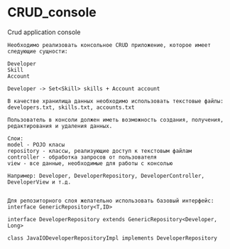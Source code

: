 # CRUD_console
Crud application console

    Необходимо реализовать консольное CRUD приложение, которое имеет следующие сущности:
    
    Developer
    Skill
    Account
    
    Developer -> Set<Skill> skills + Account account
    
    В качестве хранилища данных необходимо использовать текстовые файлы:
    developers.txt, skills.txt, accounts.txt
    
    Пользователь в консоли должен иметь возможность создания, получения, редактирования и удаления данных.
    
    Слои:
    model - POJO класы
    repository - классы, реализующие доступ к текстовым файлам
    controller - обработка запросов от пользователя
    view - все данные, необходимые для работы с консолью
    
    Например: Developer, DeveloperRepository, DeveloperController, DeveloperView и т.д.
    
    
    Для репозиторного слоя желательно использовать базовый интерфейс:
    interface GenericRepository<T,ID>
    
    interface DeveloperRepository extends GenericRepository<Developer, Long>
    
    class JavaIODeveloperRepositoryImpl implements DeveloperRepository